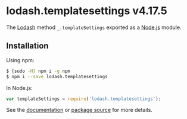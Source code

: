 # lodash.templatesettings v4.17.5

The [Lodash](https://lodash.com/) method `_.templateSettings` exported as a [Node.js](https://nodejs.org/) module.

## Installation

Using npm:
```bash
$ {sudo -H} npm i -g npm
$ npm i --save lodash.templatesettings
```

In Node.js:
```js
var templateSettings = require('lodash.templatesettings');
```

See the [documentation](https://lodash.com/docs#templateSettings) or [package source](https://github.com/lodash/lodash/blob/4.17.5-npm-packages/lodash.templatesettings) for more details.
